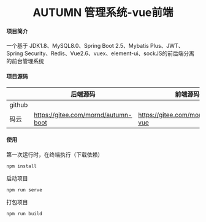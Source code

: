 <h1 style="text-align: center">AUTUMN 管理系统-vue前端</h1>

#### 项目简介
一个基于 JDK1.8、MySQL8.0、Spring Boot 2.5、Mybatis Plus、JWT、Spring Security、Redis、Vue2.6、vuex、element-ui、sockJS的前后端分离的前台管理系统

#### 项目源码

|     |   后端源码  |   前端源码  |
|---  |--- | --- |
|  github   |     |     |
|  码云   |  https://gitee.com/mornd/autumn-boot   |  https://gitee.com/mornd/autumn-vue   |


#### 使用
第一次运行时，在终端执行（下载依赖）
```
npm install
```

启动项目
```
npm run serve
```

打包项目
```
npm run build
```
